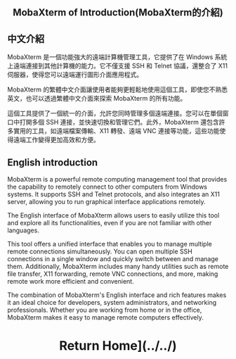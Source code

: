 ## <div align="center">MobaXterm of Introduction(MobaXterm的介紹)</div> 

## 中文介紹  
MobaXterm 是一個功能強大的遠端計算機管理工具，它提供了在 Windows 系統上遠端連接到其他計算機的能力。它不僅支援 SSH 和 Telnet 協議，還整合了 X11 伺服器，使得您可以遠端運行圖形介面應用程式。

MobaXterm 的繁體中文介面讓使用者能夠更輕鬆地使用這個工具，即使您不熟悉英文，也可以透過繁體中文介面來探索 MobaXterm 的所有功能。

這個工具提供了一個統一的介面，允許您同時管理多個遠端連接。您可以在單個窗口中打開多個 SSH 連接，並快速切換和管理它們。此外，MobaXterm 還包含許多實用的工具，如遠端檔案傳輸、X11 轉發、遠端 VNC 連接等功能，這些功能使得遠端工作變得更加高效和方便。

## English introduction  
MobaXterm is a powerful remote computing management tool that provides the capability to remotely connect to other computers from Windows systems. It supports SSH and Telnet protocols, and also integrates an X11 server, allowing you to run graphical interface applications remotely.

The English interface of MobaXterm allows users to easily utilize this tool and explore all its functionalities, even if you are not familiar with other languages.

This tool offers a unified interface that enables you to manage multiple remote connections simultaneously. You can open multiple SSH connections in a single window and quickly switch between and manage them. Additionally, MobaXterm includes many handy utilities such as remote file transfer, X11 forwarding, remote VNC connections, and more, making remote work more efficient and convenient.

The combination of MobaXterm's English interface and rich features makes it an ideal choice for developers, system administrators, and networking professionals. Whether you are working from home or in the office, MobaXterm makes it easy to manage remote computers effectively.


# <div align="center">Return Home](../../)</div> 
